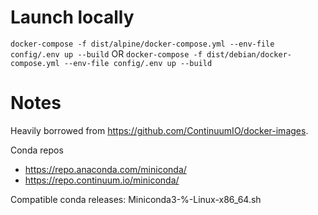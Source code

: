 # Launch locally


`docker-compose -f dist/alpine/docker-compose.yml --env-file config/.env up --build`
OR
`docker-compose -f dist/debian/docker-compose.yml --env-file config/.env up --build`


# Notes

Heavily borrowed from https://github.com/ContinuumIO/docker-images.

Conda repos
- https://repo.anaconda.com/miniconda/
- https://repo.continuum.io/miniconda/

Compatible conda releases: Miniconda3-%-Linux-x86_64.sh
